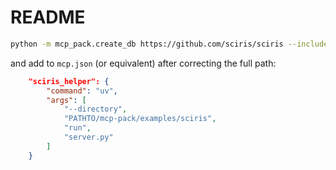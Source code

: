 # README

```bash
python -m mcp_pack.create_db https://github.com/sciris/sciris --include-notebooks --include-rst --verbose --exclude-tests
```

and add to `mcp.json` (or equivalent) after correcting the full path:

```json
    "sciris_helper": {
        "command": "uv",
        "args": [
            "--directory",
            "PATHTO/mcp-pack/examples/sciris",
            "run",
            "server.py"
        ]
    }      
```